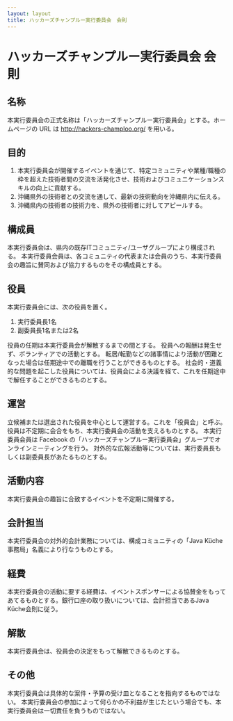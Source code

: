 ```yaml
---
layout: layout
title: ハッカーズチャンプルー実行委員会　会則
---
```


# ハッカーズチャンプルー実行委員会 会則


## 名称


本実行委員会の正式名称は「ハッカーズチャンプルー実行委員会」とする。ホームページの URL は http://hackers-champloo.org/ を用いる。

## 目的

1. 本実行委員会が開催するイベントを通じて、特定コミュニティや業種/職種の枠を超えた技術者間の交流を活発化させ、技術およびコミュニケーションスキルの向上に貢献する。
1. 沖縄県外の技術者との交流を通して、最新の技術動向を沖縄県内に伝える。
1. 沖縄県内の技術者の技術力を、県外の技術者に対してアピールする。

## 構成員

本実行委員会は、県内の既存ITコミュニティ/ユーザグループにより構成される。
本実行委員会員は、各コミュニティの代表または会員のうち、本実行委員会の趣旨に賛同および協力するものをその構成員とする。


## 役員

本実行委員会には、次の役員を置く。

1. 実行委員長1名
1. 副委員長1名または2名

役員の任期は本実行委員会が解散するまでの間とする。
役員への報酬は発生せず、ボランティアでの活動とする。
転居/転勤などの諸事情により活動が困難となった場合は任期途中での離職を行うことができるものとする。
社会的・道義的な問題を起こした役員については、役員会による決議を経て、これを任期途中で解任することができるものとする。


## 運営

立候補または選出された役員を中心として運営する。これを「役員会」と呼ぶ。
役員は不定期に会合をもち、本実行委員会の活動を支えるものとする。
本実行委員会員は Facebook の「ハッカーズチャンプルー実行委員会」グループでオンラインミーティングを行う。
対外的な広報活動等については、実行委員長もしくは副委員長があたるものとする。


## 活動内容

本実行委員会の趣旨に合致するイベントを不定期に開催する。


## 会計担当

本実行委員会の対外的会計業務については、構成コミュニティの「Java Küche 事務局」名義により行なうものとする。


## 経費

本実行委員会の活動に要する経費は、イベントスポンサーによる協賛金をもってあてるものとする。銀行口座の取り扱いについては、会計担当であるJava Küche会則に従う。

## 解散

本実行委員会は、役員会の決定をもって解散できるものとする。

## その他

本実行委員会は具体的な案件・予算の受け皿となることを指向するものではない。
本実行委員会の参加によって何らかの不利益が生じたという場合でも、本実行委員会は一切責任を負うものではない。
